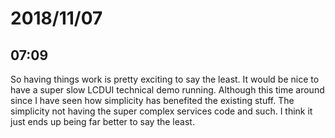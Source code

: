 # 2018/11/07

## 07:09

So having things work is pretty exciting to say the least. It would be nice
to have a super slow LCDUI technical demo running. Although this time around
since I have seen how simplicity has benefited the existing stuff. The
simplicity not having the super complex services code and such. I think it
just ends up being far better to say the least.

